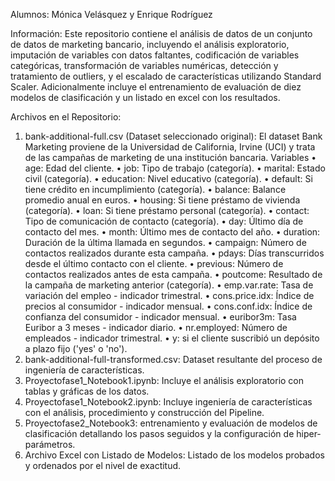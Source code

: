 Alumnos: Mónica Velásquez y Enrique Rodríguez

Información: Este repositorio contiene el análisis de datos de un conjunto de datos de marketing bancario, incluyendo el análisis exploratorio, imputación de variables con datos faltantes, codificación de variables categóricas, transformación de variables numéricas, detección y tratamiento de outliers, y el escalado de características utilizando Standard Scaler. Adicionalmente incluye el entrenamiento de evaluación de diez modelos de clasificación y un listado en excel con los resultados.

Archivos en el Repositorio:
1.	bank-additional-full.csv (Dataset seleccionado original): El dataset Bank Marketing proviene de la Universidad de California, Irvine (UCI) y trata de las campañas de marketing de una institución bancaria. Variables • age: Edad del cliente. • job: Tipo de trabajo (categoría). • marital: Estado civil (categoría). • education: Nivel educativo (categoría). • default: Si tiene crédito en incumplimiento (categoría). • balance: Balance promedio anual en euros. • housing: Si tiene préstamo de vivienda (categoría). • loan: Si tiene préstamo personal (categoría). • contact: Tipo de comunicación de contacto (categoría). • day: Último día de contacto del mes. • month: Último mes de contacto del año. • duration: Duración de la última llamada en segundos. • campaign: Número de contactos realizados durante esta campaña. • pdays: Días transcurridos desde el último contacto con el cliente. • previous: Número de contactos realizados antes de esta campaña. • poutcome: Resultado de la campaña de marketing anterior (categoría). • emp.var.rate: Tasa de variación del empleo - indicador trimestral. • cons.price.idx: Índice de precios al consumidor - indicador mensual. • cons.conf.idx: Índice de confianza del consumidor - indicador mensual. • euribor3m: Tasa Euribor a 3 meses - indicador diario. • nr.employed: Número de empleados - indicador trimestral. • y: si el cliente suscribió un depósito a plazo fijo ('yes' o 'no').
2.	bank-additional-full-transformed.csv: Dataset resultante del proceso de ingeniería de características.
3.	Proyectofase1_Notebook1.ipynb: Incluye el análisis exploratorio con tablas y gráficas de los datos.
4.	Proyectofase1_Notebook2.ipynb: Incluye ingeniería de características con el análisis, procedimiento y construcción del Pipeline.
5.	Proyectofase2_Notebook3: entrenamiento y evaluación de modelos de clasificación detallando los pasos seguidos y la configuración de hiper-parámetros.
6.	Archivo Excel con Listado de Modelos: Listado de los modelos probados y ordenados por el nivel de exactitud.
